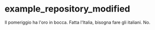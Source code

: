 # example_repository_modified

Il pomeriggio ha l'oro in bocca. Fatta l'Italia, bisogna fare gli italiani. No.